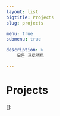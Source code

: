 ```yaml
---
layout: list
bigtitle: Projects
slug: projects

menu: true
submenu: true

description: >
    모든 프로젝트

---
```




# Projects

[]: 
